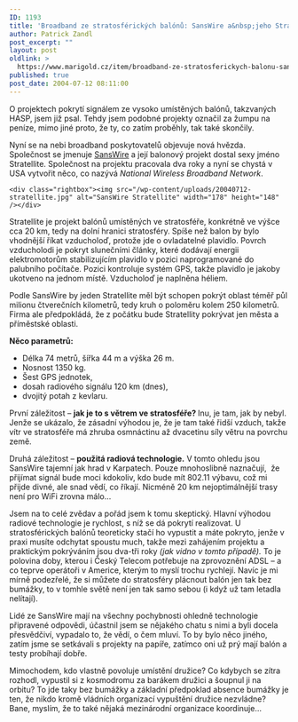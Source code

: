 ```yaml
---
ID: 1193
title: 'Broadband ze stratosférických balónů: SansWire a&nbsp;jeho Stratellite'
author: Patrick Zandl
post_excerpt: ""
layout: post
oldlink: >
  https://www.marigold.cz/item/broadband-ze-stratosferickych-balonu-sanswire-a-jeho-stratellite
published: true
post_date: 2004-07-12 08:11:00
---
```

<p>
O projektech pokrytí signálem ze vysoko umístěných balónů, takzvaných HASP, jsem již psal. Tehdy jsem podobné projekty označil za žumpu na peníze, mimo jiné proto, že ty, co zatím proběhly, tak také skončily. </p>
<p>
Nyní se na nebi broadband poskytovatelů objevuje nová hvězda. Společnost se jmenuje <a href="http://www.sanswire.com">SansWire</a> a její balonový projekt dostal sexy jméno Stratellite. Společnost na projektu pracovala dva roky a nyní se chystá v USA vytvořit něco, co nazývá <em>National Wireless Broadband Network</em>. </p>

	<div class="rightbox"><img src="/wp-content/uploads/20040712-stratellite.jpg" alt="SansWire Stratellite" width="178" height="148" /></div>
<p>
Stratellite je projekt balónů umístěných ve stratosféře, konkrétně ve výšce cca 20 km, tedy na dolní hranici stratosféry. Spíše než balon by bylo vhodnější říkat vzducholoď, protože jde o ovladatelné plavidlo. Povrch vzducholodi je pokryt slunečními články, které dodávají energii elektromotorům stabilizujícím plavidlo v pozici naprogramované do palubního počítače. Pozici kontroluje systém GPS, takže plavidlo je jakoby ukotveno na jednom místě. Vzducholoď je naplněna héliem. </p>
<p>
Podle SansWire by jeden Stratellite měl být schopen pokrýt oblast téměř půl milionu čtverečních kilometrů, tedy kruh o poloměru kolem 250 kilometrů. Firma ale předpokládá, že z počátku bude Stratellity pokrývat jen města a příměstské oblasti.</p>
<p>
<strong>Něco parametrů:</strong></p>

<ul>
<li>Délka 74 metrů, šířka 44 m a výška 26 m. </li>
<li>Nosnost 1350 kg. </li>
<li>Šest GPS jednotek, </li>
<li>dosah radiového signálu 120 km (dnes), </li>
<li>dvojitý potah z kevlaru. </li>
</ul>
<p>
První záležitost &#8211; <strong>jak je to s větrem ve stratosféře? </strong>Inu, je tam, jak by nebyl. Jenže se ukázalo, že zásadní výhodou je, že je tam také řidší vzduch, takže vítr ve stratosféře má zhruba osmnáctinu až dvacetinu síly větru na povrchu země. </p>
<p>
Druhá záležitost &#8211; <strong>použitá radiová technologie.</strong> V tomto ohledu jsou SansWire tajemní jak hrad v Karpatech. Pouze mnohoslibně naznačují,  že přijímat signál bude moci kdokoliv, kdo bude mít 802.11 výbavu, což mi přijde divné, ale snad vědí, co říkají. Nicméně 20 km nejoptimálnější trasy není pro WiFi zrovna málo&#8230;</p>
<p>
Jsem na to celé zvědav a pořád jsem k tomu skeptický. Hlavní výhodou radiové technologie je rychlost, s níž se dá pokrytí realizovat. U stratosférických balónů teoreticky stačí ho vypustit a máte pokryto, jenže v praxi musíte odchytat spoustu much, takže mezi zahájením projektu a praktickým pokrýváním jsou dva-tři roky <em>(jak vidno v tomto případě).</em> To je polovina doby, kterou i Český Telecom potřebuje na zprovoznění ADSL &#8211; a co teprve operátoři v Americe, kterým to myslí trochu rychlejí. Navíc je mi mírně podezřelé, že si můžete do stratosféry plácnout balón jen tak bez bumážky, to v tomhle světě není jen tak samo sebou (i když už tam letadla nelítají). </p>
<p>
Lidé ze SansWire mají na všechny pochybnosti ohledně technologie připravené odpovědi, účastnil jsem se nějakého chatu s nimi a byli docela přesvědčiví, vypadalo to, že vědí, o čem mluví. To by bylo něco jiného, zatím jsme se setkávali s projekty na papíře, zatímco oni už prý mají balón a testy probíhají dobře. </p>
<p>
Mimochodem, kdo vlastně povoluje umístění družice? Co kdybych se zítra rozhodl, vypustil si z kosmodromu za barákem družici a šoupnul ji na orbitu? To jde taky bez bumážky a základní předpoklad absence bumážky je ten, že nikdo kromě vládních organizací vypuštění družice nezvládne? Bane, myslím, že to také nějaká mezinárodní organizace koordinuje&#8230;</p>
